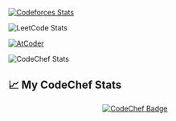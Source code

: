 [![Codeforces Stats](https://codeforces-readme-stats.vercel.app/api/card?username=Mr.Numerator_007&theme=github_dark&disable_animations=false&show_icons=true&force_username=true)](https://codeforces.com/profile/Mr.Numerator_007)

![LeetCode Stats](https://leetcard.jacoblin.cool/Numerator_429?theme=dark)

[![AtCoder](https://badges.joonhyung.xyz/atcoder/Numerator_429.svg)](https://atcoder.jp/users/Numerator_429)

![CodeChef Stats](https://codechef-readme-stats.onrender.com/api/numerator_007?v=1)

## 📈 My CodeChef Stats
<p align="center">
  <a href="https://www.codechef.com/users/numerator_007">
    <img src="https://cp-badges.deta.dev/codechef/numerator_007?logo=true" alt="CodeChef Badge">
  </a>
</p>
